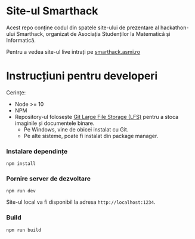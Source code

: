 # Site-ul Smarthack

Acest repo conține codul din spatele site-ului de prezentare al hackathon-ului
Smarthack, organizat de Asociația Studenților la Matematică și Informatică.

Pentru a vedea site-ul live intrați pe [smarthack.asmi.ro](https://smarthack.asmi.ro/)

# Instrucțiuni pentru developeri

Cerințe:

- Node >= 10
- NPM
- Repository-ul folosește [Git Large File Storage (LFS)](https://git-lfs.github.com/)
  pentru a stoca imaginile și documentele binare.
  - Pe Windows, vine de obicei instalat cu Git.
  - Pe alte sisteme, poate fi instalat din package manager.

### Instalare dependințe

```{bash}
npm install
```

### Pornire server de dezvoltare

```{bash}
npm run dev
```

Site-ul local va fi disponibil la adresa `http://localhost:1234`.

### Build

```{bash}
npm run build
```
